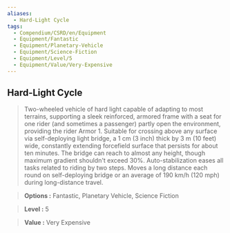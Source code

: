 ```yaml
---
aliases:
  - Hard-Light Cycle
tags:
  - Compendium/CSRD/en/Equipment
  - Equipment/Fantastic
  - Equipment/Planetary-Vehicle
  - Equipment/Science-Fiction
  - Equipment/Level/5
  - Equipment/Value/Very-Expensive
---
```

  
    
## Hard-Light Cycle    
    
>Two-wheeled vehicle of hard light capable of adapting to most terrains, supporting a sleek reinforced, armored frame with a seat for one rider (and sometimes a passenger) partly open the environment, providing the rider Armor 1. Suitable for crossing above any surface via self-deploying light bridge, a 1 cm (3 inch) thick by 3 m (10 feet) wide, constantly extending forcefield surface that persists for about ten minutes. The bridge can reach to almost any height, though maximum gradient shouldn't exceed 30%. Auto-stabilization eases all tasks related to riding by two steps. Moves a long distance each round on self-deploying bridge or an average of 190 km/h (120 mph) during long-distance travel.    
> **Options :** Fantastic, Planetary Vehicle, Science Fiction    
> **Level :** 5    
> **Value :** Very Expensive